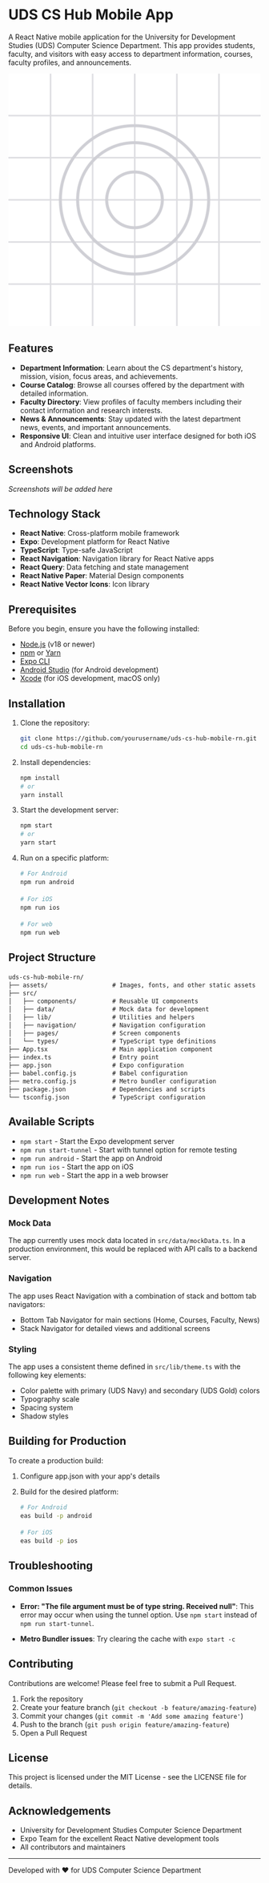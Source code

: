 # UDS CS Hub Mobile App

A React Native mobile application for the University for Development Studies (UDS) Computer Science Department. This app provides students, faculty, and visitors with easy access to department information, courses, faculty profiles, and announcements.

![UDS CS Hub Mobile App](./assets/splash-icon.png)

## Features

- **Department Information**: Learn about the CS department's history, mission, vision, focus areas, and achievements.
- **Course Catalog**: Browse all courses offered by the department with detailed information.
- **Faculty Directory**: View profiles of faculty members including their contact information and research interests.
- **News & Announcements**: Stay updated with the latest department news, events, and important announcements.
- **Responsive UI**: Clean and intuitive user interface designed for both iOS and Android platforms.

## Screenshots

*Screenshots will be added here*

## Technology Stack

- **React Native**: Cross-platform mobile framework
- **Expo**: Development platform for React Native
- **TypeScript**: Type-safe JavaScript
- **React Navigation**: Navigation library for React Native apps
- **React Query**: Data fetching and state management
- **React Native Paper**: Material Design components
- **React Native Vector Icons**: Icon library

## Prerequisites

Before you begin, ensure you have the following installed:
- [Node.js](https://nodejs.org/) (v18 or newer)
- [npm](https://www.npmjs.com/) or [Yarn](https://yarnpkg.com/)
- [Expo CLI](https://docs.expo.dev/get-started/installation/)
- [Android Studio](https://developer.android.com/studio) (for Android development)
- [Xcode](https://developer.apple.com/xcode/) (for iOS development, macOS only)

## Installation

1. Clone the repository:
   ```bash
   git clone https://github.com/yourusername/uds-cs-hub-mobile-rn.git
   cd uds-cs-hub-mobile-rn
   ```

2. Install dependencies:
   ```bash
   npm install
   # or
   yarn install
   ```

3. Start the development server:
   ```bash
   npm start
   # or
   yarn start
   ```

4. Run on a specific platform:
   ```bash
   # For Android
   npm run android
   
   # For iOS
   npm run ios
   
   # For web
   npm run web
   ```

## Project Structure

```
uds-cs-hub-mobile-rn/
├── assets/                  # Images, fonts, and other static assets
├── src/
│   ├── components/          # Reusable UI components
│   ├── data/                # Mock data for development
│   ├── lib/                 # Utilities and helpers
│   ├── navigation/          # Navigation configuration
│   ├── pages/               # Screen components
│   └── types/               # TypeScript type definitions
├── App.tsx                  # Main application component
├── index.ts                 # Entry point
├── app.json                 # Expo configuration
├── babel.config.js          # Babel configuration
├── metro.config.js          # Metro bundler configuration
├── package.json             # Dependencies and scripts
└── tsconfig.json            # TypeScript configuration
```

## Available Scripts

- `npm start` - Start the Expo development server
- `npm run start-tunnel` - Start with tunnel option for remote testing
- `npm run android` - Start the app on Android
- `npm run ios` - Start the app on iOS
- `npm run web` - Start the app in a web browser

## Development Notes

### Mock Data

The app currently uses mock data located in `src/data/mockData.ts`. In a production environment, this would be replaced with API calls to a backend server.

### Navigation

The app uses React Navigation with a combination of stack and bottom tab navigators:

- Bottom Tab Navigator for main sections (Home, Courses, Faculty, News)
- Stack Navigator for detailed views and additional screens

### Styling

The app uses a consistent theme defined in `src/lib/theme.ts` with the following key elements:

- Color palette with primary (UDS Navy) and secondary (UDS Gold) colors
- Typography scale
- Spacing system
- Shadow styles

## Building for Production

To create a production build:

1. Configure app.json with your app's details
2. Build for the desired platform:

   ```bash
   # For Android
   eas build -p android
   
   # For iOS
   eas build -p ios
   ```

## Troubleshooting

### Common Issues

- **Error: "The file argument must be of type string. Received null"**:
  This error may occur when using the tunnel option. Use `npm start` instead of `npm run start-tunnel`.

- **Metro Bundler issues**:
  Try clearing the cache with `expo start -c`

## Contributing

Contributions are welcome! Please feel free to submit a Pull Request.

1. Fork the repository
2. Create your feature branch (`git checkout -b feature/amazing-feature`)
3. Commit your changes (`git commit -m 'Add some amazing feature'`)
4. Push to the branch (`git push origin feature/amazing-feature`)
5. Open a Pull Request

## License

This project is licensed under the MIT License - see the LICENSE file for details.

## Acknowledgements

- University for Development Studies Computer Science Department
- Expo Team for the excellent React Native development tools
- All contributors and maintainers

---

Developed with ❤️ for UDS Computer Science Department
